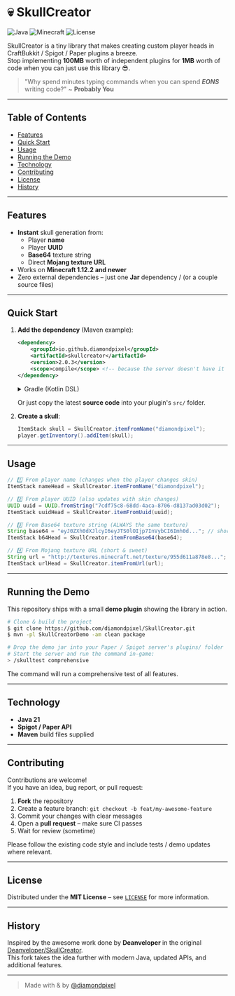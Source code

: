 # 💀 SkullCreator

![Java](https://img.shields.io/badge/language-Java%2021-orange)
![Minecraft](https://img.shields.io/badge/MC-1.12%2B-green)
![License](https://img.shields.io/github/license/diamondpixel/SkullCreator)

SkullCreator is a tiny library that makes creating custom player heads in CraftBukkit / Spigot / Paper plugins a breeze.  
Stop implementing **100MB** worth of independent plugins for **1MB** worth of code when you can just use this library 😎.

> "Why spend minutes typing commands when you can spend _**EONS**_ writing code?" ~ **Probably You**

---

## Table of Contents
- [Features](#-features)
- [Quick Start](#-quick-start)
- [Usage](#-usage)
- [Running the Demo](#-running-the-demo)
- [Technology](#-technology)
- [Contributing](#-contributing)
- [License](#-license)
- [History](#-history)

---

## Features
- **Instant** skull generation from:
  - Player **name**
  - Player **UUID**
  - **Base64** texture string
  - Direct **Mojang texture URL**
- Works on **Minecraft 1.12.2 and newer**
- Zero external dependencies – just one **Jar** dependency / (or a couple source files)

---

## Quick Start
1. **Add the dependency** (Maven example):

   ```xml
   <dependency>
       <groupId>io.github.diamondpixel</groupId>
       <artifactId>skullcreator</artifactId>
       <version>2.0.3</version>
       <scope>compile</scope> <!-- because the server doesn't have it -->
   </dependency>
   ```

   <details>
   <summary>Gradle (Kotlin DSL)</summary>

   ```kotlin
   compileOnly("io.github.diamondpixel:skullcreator:2.0.3")
   ```
   </details>

   Or just copy the latest **source code** into your plugin's `src/` folder.

2. **Create a skull**:

   ```java
   ItemStack skull = SkullCreator.itemFromName("diamondpixel");
   player.getInventory().addItem(skull);
   ```

---

## Usage
```java
// 1️⃣ From player name (changes when the player changes skin)
ItemStack nameHead = SkullCreator.itemFromName("diamondpixel");

// 2️⃣ From player UUID (also updates with skin changes)
UUID uuid = UUID.fromString("7cdf75c8-68dd-4aca-8706-d8137ad03d02");
ItemStack uuidHead = SkullCreator.itemFromUuid(uuid);

// 3️⃣ From Base64 texture string (ALWAYS the same texture)
String base64 = "eyJ0ZXh0dXJlcyI6eyJTS0lOIjp7InVybCI6Imh0d..."; // shortened
ItemStack b64Head = SkullCreator.itemFromBase64(base64);

// 4️⃣ From Mojang texture URL (short & sweet)
String url = "http://textures.minecraft.net/texture/955d611a878e8...";
ItemStack urlHead = SkullCreator.itemFromUrl(url);
```

---

## Running the Demo
This repository ships with a small **demo plugin** showing the library in action.

```bash
# Clone & build the project
$ git clone https://github.com/diamondpixel/SkullCreator.git
$ mvn -pl SkullCreatorDemo -am clean package

# Drop the demo jar into your Paper / Spigot server's plugins/ folder
# Start the server and run the command in-game:
> /skulltest comprehensive
```
The command will run a comprehensive test of all features.


---

## Technology
- **Java 21** 
- **Spigot / Paper API**
- **Maven** build files supplied

---

## Contributing
Contributions are welcome!  
If you have an idea, bug report, or pull request:
1. **Fork** the repository
2. Create a feature branch: `git checkout -b feat/my-awesome-feature`
3. Commit your changes with clear messages
4. Open a **pull request** – make sure CI passes
5. Wait for review (sometime)

Please follow the existing code style and include tests / demo updates where relevant.

---

## License
Distributed under the **MIT License** – see [`LICENSE`](LICENSE) for more information.

---

## History
Inspired by the awesome work done by **Deanveloper** in the original
[Deanveloper/SkullCreator](https://github.com/Deanveloper/SkullCreator).  
This fork takes the idea further with modern Java, updated APIs, and additional
features.

---

> Made with  &  by [@diamondpixel](https://github.com/diamondpixel)